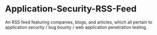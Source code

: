 # Application-Security-RSS-Feed
An RSS feed featuring companies, blogs, and articles, which all pertain to application security / bug bounty / web application penetration testing.
